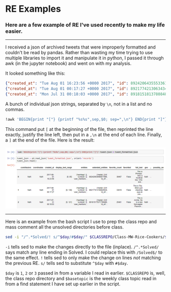 # RE Examples

### Here are a few example of RE I've used recently to make my life easier.

---

I received a json of archived tweets that were improperly formatted and couldn't be read by pandas. Rather than wasting my time trying to use multiple libraries to import it and manipulate it in python, I passed it through awk (in the jupyter notebook) and went on with my analysis.

It looked something like this:

```json
{"created_at": "Tue Aug 01 16:23:56 +0000 2017", "id": 892420643555336193...}
{"created_at": "Tue Aug 01 00:17:27 +0000 2017", "id": 892177421306343426...}
{"created_at": "Mon Jul 31 00:18:03 +0000 2017", "id": 891815181378084864...}
```

A bunch of individual json strings, separated by `\n`, not in a list and no commas.

```bash
!awk 'BEGIN{print "["} {printf "%s%s",sep,$0; sep=",\n"} END{print "]"}' tweet.json > tweet_formatted.json
```

This command put `[` at the beginning of the file, then reprinted the line exactly, justify the line left, then put in a `,\n` at the end of each line. Finally, a `]` at the end of the file. Here is the result:

![awk](/Images/awk.png)

---

Here is an example from the bash script I use to prep the class repo and mass comment all the unsolved directories before class.

```bash
sed -i "/^.*Solved/! s/^$day/#$day/" $CLASSREPO/Class-MW-Rice-Cookers/$basetopic/.gitignore

```

`-i` tells sed to make the changes directly to the file (inplace). `/^.*Solved/` says match any line ending in Solved. I could replace this with `/Solved$/` to the same effect. `!` tells sed to only make the change on lines _not_ matching the previous RE. `s/` tells sed to substitute `^$day` with `#$day`.

`$day` is `1`, `2` or `3` passed in from a variable I read in earlier. `$CLASSREPO` is, well, the class repo directory and `$basetopic` is the weekly class topic read in from a find statement I have set up earlier in the script.
